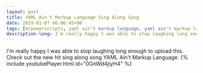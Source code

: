 ```yaml
---
layout: post
title: YAML Ain't Markup Language Sing Along Song
date: 2019-01-07 06:06:45+00
tags: [mrpowerscripts, yaml ain't markup language, yaml ain't markup language sing along, yaml song, yaml sing along, yaml sing along song]
description-long: I'm really happy I was able to stop laughing long enough to upload this. Check out the new hit sing along song YAML Ain't Markup Language.
---
```



I'm really happy I was able to stop laughing long enough to upload this. Check out the new hit sing along song YAML Ain't Markup Language. {% include youtubePlayer.html id="0GnWd4jiyH4" %}